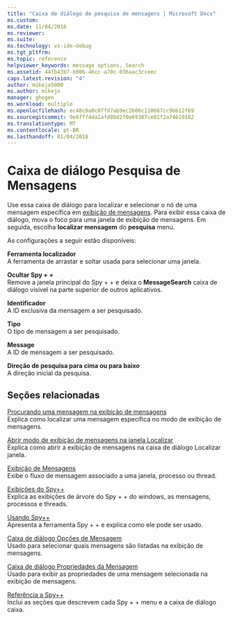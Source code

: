 ```yaml
---
title: "Caixa de diálogo de pesquisa de mensagens | Microsoft Docs"
ms.custom: 
ms.date: 11/04/2016
ms.reviewer: 
ms.suite: 
ms.technology: vs-ide-debug
ms.tgt_pltfrm: 
ms.topic: reference
helpviewer_keywords: message options, Search
ms.assetid: 44fb43b7-b006-46cc-a70c-036aac3cceec
caps.latest.revision: "4"
author: mikejo5000
ms.author: mikejo
manager: ghogen
ms.workload: multiple
ms.openlocfilehash: ec48c0a0c07fd7ab9ec2606c110667cc9bb12f69
ms.sourcegitcommit: 9e6ff74da1afd8bd2f0e69387ce81f2a74619182
ms.translationtype: MT
ms.contentlocale: pt-BR
ms.lasthandoff: 01/04/2018
---
```

# <a name="message-search-dialog-box"></a>Caixa de diálogo Pesquisa de Mensagens
Use essa caixa de diálogo para localizar e selecionar o nó de uma mensagem específica em [exibição de mensagens](../debugger/messages-view.md). Para exibir essa caixa de diálogo, mova o foco para uma janela de exibição de mensagens. Em seguida, escolha **localizar mensagem** do **pesquisa** menu.  
  
 As configurações a seguir estão disponíveis:  
  
 **Ferramenta localizador**  
 A ferramenta de arrastar e soltar usada para selecionar uma janela.  
  
 **Ocultar Spy + +**  
 Remove a janela principal do Spy + + e deixa o **MessageSearch** caixa de diálogo visível na parte superior de outros aplicativos.  
  
 **Identificador**  
 A ID exclusiva da mensagem a ser pesquisado.  
  
 **Tipo**  
 O tipo de mensagem a ser pesquisado.  
  
 **Message**  
 A ID de mensagem a ser pesquisado.  
  
 **Direção de pesquisa para cima ou para baixo**  
 A direção inicial da pesquisa.  
  
## <a name="related-sections"></a>Seções relacionadas  
 [Procurando uma mensagem na exibição de mensagens](../debugger/how-to-search-for-a-message-in-messages-view.md)  
 Explica como localizar uma mensagem específica no modo de exibição de mensagens.  
  
 [Abrir modo de exibição de mensagens na janela Localizar](../debugger/how-to-open-messages-view-from-find-window.md)  
 Explica como abrir a exibição de mensagens na caixa de diálogo Localizar janela.  
  
 [Exibição de Mensagens](../debugger/messages-view.md)  
 Exibe o fluxo de mensagem associado a uma janela, processo ou thread.  
  
 [Exibições do Spy++](../debugger/spy-increment-views.md)  
 Explica as exibições de árvore do Spy + + do windows, as mensagens, processos e threads.  
  
 [Usando Spy++](../debugger/using-spy-increment.md)  
 Apresenta a ferramenta Spy + + e explica como ele pode ser usado.  
  
 [Caixa de diálogo Opções de Mensagem](../debugger/message-options-dialog-box.md)  
 Usado para selecionar quais mensagens são listadas na exibição de mensagens.  
  
 [Caixa de diálogo Propriedades da Mensagem](../debugger/message-properties-dialog-box.md)  
 Usado para exibir as propriedades de uma mensagem selecionada na exibição de mensagens.  
  
 [Referência a Spy++](../debugger/spy-increment-reference.md)  
 Inclui as seções que descrevem cada Spy + + menu e a caixa de diálogo caixa.